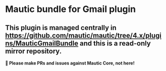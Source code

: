 # Mautic bundle for Gmail plugin

## This plugin is managed centrally in https://github.com/mautic/mautic/tree/4.x/plugins/MauticGmailBundle and this is a read-only mirror repository.

**📣 Please make PRs and issues against Mautic Core, not here!**